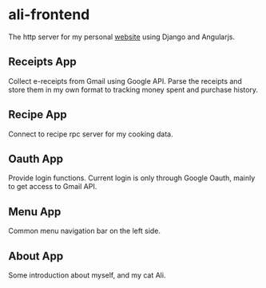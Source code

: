 # ali-frontend

The http server for my personal [website](http://datascientistali.com/receipts) using Django and Angularjs.

## Receipts App
Collect e-receipts from Gmail using Google API. Parse the receipts and store them in my own format to tracking money spent and purchase history.

## Recipe App
Connect to recipe rpc server for my cooking data.

## Oauth App
Provide login functions. Current login is only through Google Oauth, mainly to get access to Gmail API.

## Menu App
Common menu navigation bar on the left side.

## About App
Some introduction about myself, and my cat Ali.
